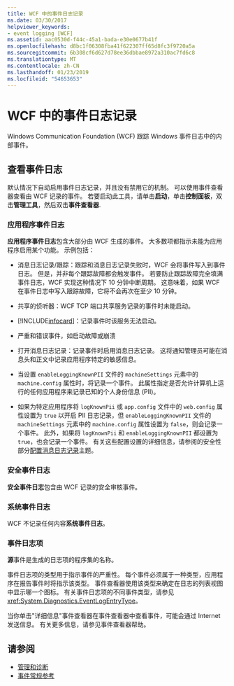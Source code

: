 ```yaml
---
title: WCF 中的事件日志记录
ms.date: 03/30/2017
helpviewer_keywords:
- event logging [WCF]
ms.assetid: aac0530d-f44c-45a1-bada-e30e0677b41f
ms.openlocfilehash: d8bc1f06308fba41f622307ff65d8fc3f9720a5a
ms.sourcegitcommit: 6b308cf6d627d78ee36dbbae8972a310ac7fd6c8
ms.translationtype: MT
ms.contentlocale: zh-CN
ms.lasthandoff: 01/23/2019
ms.locfileid: "54653653"
---
```

# <a name="event-logging-in-wcf"></a>WCF 中的事件日志记录
Windows Communication Foundation (WCF) 跟踪 Windows 事件日志中的内部事件。  
  
## <a name="viewing-event-logs"></a>查看事件日志  
 默认情况下自动启用事件日志记录，并且没有禁用它的机制。 可以使用事件查看器查看由 WCF 记录的事件。 若要启动此工具，请单击**启动**，单击**控制面板**，双击**管理工具**，然后双击**事件查看器**.  
  
### <a name="application-event-log"></a>应用程序事件日志  
 **应用程序事件日志**包含大部分由 WCF 生成的事件。 大多数项都指示未能为应用程序启用某个功能。 示例包括：  
  
-   消息日志记录/跟踪：跟踪和消息日志记录失败时，WCF 会将事件写入到事件日志。 但是，并非每个跟踪故障都会触发事件。 若要防止跟踪故障完全填满事件日志，WCF 实现这种情况下 10 分钟中断周期。 这意味着，如果 WCF 在事件日志中写入跟踪故障，它将不会再次在至少 10 分钟。  
  
-   共享的侦听器：WCF TCP 端口共享服务记录的事件时未能启动。  
  
-   [!INCLUDE[infocard](../../../../../includes/infocard-md.md)]：记录事件时该服务无法启动。  
  
-   严重和错误事件，如启动故障或崩溃  
  
-   打开消息日志记录：记录事件时启用消息日志记录。 这将通知管理员可能在消息头和正文中记录应用程序特定的敏感信息。  
  
-   当设置 `enableLoggingKnownPII` 文件的 `machineSettings` 元素中的 `machine.config` 属性时，将记录一个事件。 此属性指定是否允许计算机上运行的任何应用程序来记录已知的个人身份信息 (PII)。  
  
-   如果为特定应用程序将 `logKnownPii` 或 `app.config` 文件中的 `web.config` 属性设置为 `true` 以开启 PII 日志记录，但 `enableLoggingKnownPII` 文件的 `machineSettings` 元素中的 `machine.config` 属性设置为 `false`，则会记录一个事件。 此外，如果将 `logKnownPii` 和 `enableLoggingKnownPII` 都设置为 `true`，也会记录一个事件。 有关这些配置设置的详细信息，请参阅的安全性部分[配置消息日志记录](../../../../../docs/framework/wcf/diagnostics/configuring-message-logging.md)主题。  
  
### <a name="security-event-log"></a>安全事件日志  
 **安全事件日志**包含由 WCF 记录的安全审核事件。  
  
### <a name="system-event-log"></a>系统事件日志  
 WCF 不记录任何内容**系统事件日志**。  
  
### <a name="event-log-entries"></a>事件日志项  
 **源**事件是生成的日志项的程序集的名称。  
  
 事件日志项的类型用于指示事件的严重性。 每个事件必须属于一种类型，应用程序在报告事件时将指示该类型。 事件查看器使用该类型来确定在日志的列表视图中显示哪一个图标。 有关事件日志项的不同事件类型，请参见 <xref:System.Diagnostics.EventLogEntryType>。  
  
 当你单击"详细信息"事件查看器在事件查看器中查看事件，可能会通过 Internet 发送信息。 有关更多信息，请参见事件查看器帮助。  
  
## <a name="see-also"></a>请参阅
- [管理和诊断](../../../../../docs/framework/wcf/diagnostics/index.md)
- [事件常规参考](../../../../../docs/framework/wcf/diagnostics/event-logging/events-general-reference.md)
